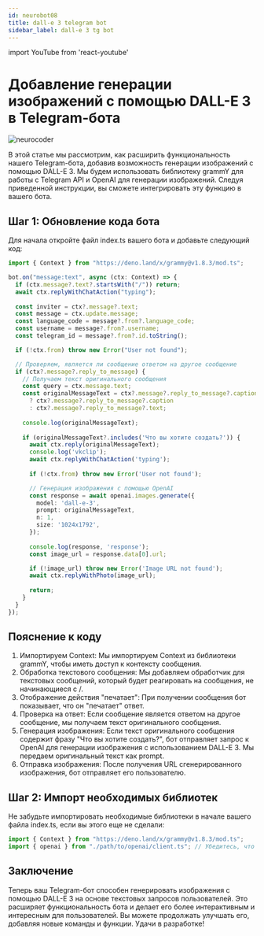 ```yaml
---
id: neurobot08
title: dall-e 3 telegram bot
sidebar_label: dall-e 3 tg bot
---
```


import YouTube from 'react-youtube'

# Добавление генерации изображений с помощью DALL-E 3 в Telegram-бота

![neurocoder](/img/neurobots/neuro8.png)

В этой статье мы рассмотрим, как расширить функциональность нашего Telegram-бота, добавив возможность генерации изображений с помощью DALL-E 3. Мы будем использовать библиотеку grammY для работы с Telegram API и OpenAI для генерации изображений. Следуя приведенной инструкции, вы сможете интегрировать эту функцию в вашего бота.

<YouTube videoId='BJ5y4278YAE' />

## Шаг 1: Обновление кода бота

Для начала откройте файл index.ts вашего бота и добавьте следующий код:

```typescript
import { Context } from "https://deno.land/x/grammy@v1.8.3/mod.ts";

bot.on("message:text", async (ctx: Context) => {
  if (ctx.message?.text?.startsWith("/")) return;
  await ctx.replyWithChatAction("typing");
  
  const inviter = ctx?.message?.text;
  const message = ctx.update.message;
  const language_code = message?.from?.language_code;
  const username = message?.from?.username;
  const telegram_id = message?.from?.id.toString();

  if (!ctx.from) throw new Error("User not found");

  // Проверяем, является ли сообщение ответом на другое сообщение
  if (ctx?.message?.reply_to_message) {
    // Получаем текст оригинального сообщения
    const query = ctx.message.text;
    const originalMessageText = ctx?.message?.reply_to_message?.caption
      ? ctx?.message?.reply_to_message?.caption
      : ctx?.message?.reply_to_message?.text;
      
    console.log(originalMessageText);
    
    if (originalMessageText?.includes('Что вы хотите создать?')) {
      await ctx.reply(originalMessageText);
      console.log('vkclip'); 
      await ctx.replyWithChatAction('typing');
      
      if (!ctx.from) throw new Error('User not found');

      // Генерация изображения с помощью OpenAI
      const response = await openai.images.generate({ 
        model: 'dall-e-3', 
        prompt: originalMessageText, 
        n: 1, 
        size: '1024x1792', 
      });
      
      console.log(response, 'response');
      const image_url = response.data[0].url;

      if (!image_url) throw new Error('Image URL not found');
      await ctx.replyWithPhoto(image_url); 
      
      return; 
    }
  } 
});
```

## Пояснение к коду

1.	Импортируем Context: Мы импортируем Context из библиотеки grammY, чтобы иметь доступ к контексту сообщения.
2.	Обработка текстового сообщения: Мы добавляем обработчик для текстовых сообщений, который будет реагировать на сообщения, не начинающиеся с /.
3.	Отображение действия "печатает": При получении сообщения бот показывает, что он "печатает" ответ.
4.	Проверка на ответ: Если сообщение является ответом на другое сообщение, мы получаем текст оригинального сообщения.
5.	Генерация изображения: Если текст оригинального сообщения содержит фразу "Что вы хотите создать?", бот отправляет запрос к OpenAI для генерации изображения с использованием DALL-E 3. Мы передаем оригинальный текст как prompt.
6.	Отправка изображения: После получения URL сгенерированного изображения, бот отправляет его пользователю.

## Шаг 2: Импорт необходимых библиотек
Не забудьте импортировать необходимые библиотеки в начале вашего файла index.ts, если вы этого еще не сделали:

```typescript
import { Context } from "https://deno.land/x/grammy@v1.8.3/mod.ts";
import { openai } from "./path/to/openai/client.ts"; // Убедитесь, что путь к клиенту OpenAI правильный
```

## Заключение

Теперь ваш Telegram-бот способен генерировать изображения с помощью DALL-E 3 на основе текстовых запросов пользователей. Это расширяет функциональность бота и делает его более интерактивным и интересным для пользователей. Вы можете продолжать улучшать его, добавляя новые команды и функции. Удачи в разработке!

